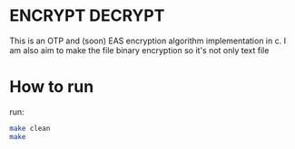 # ENCRYPT DECRYPT

This is an OTP and (soon) EAS encryption algorithm implementation in c.
I am also aim to make the file binary encryption so it's not only text file

# How to run

run: 
```bash
make clean
make
```